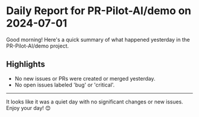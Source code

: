 # Daily Report for PR-Pilot-AI/demo on 2024-07-01

Good morning! Here's a quick summary of what happened yesterday in the PR-Pilot-AI/demo project.

## Highlights
- No new issues or PRs were created or merged yesterday.
- No open issues labeled 'bug' or 'critical'.

---

It looks like it was a quiet day with no significant changes or new issues. Enjoy your day! 😊
